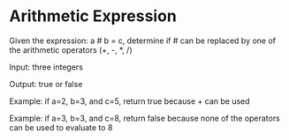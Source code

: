 # Arithmetic Expression

Given the expression: a # b = c, determine if # can be replaced by one of the arithmetic operators (+, -, *, /)

Input: three integers

Output: true or false

Example: if a=2, b=3, and c=5, return true because + can be used

Example: if a=3, b=3, and c=8, return false because none of the operators can be used to evaluate to 8
